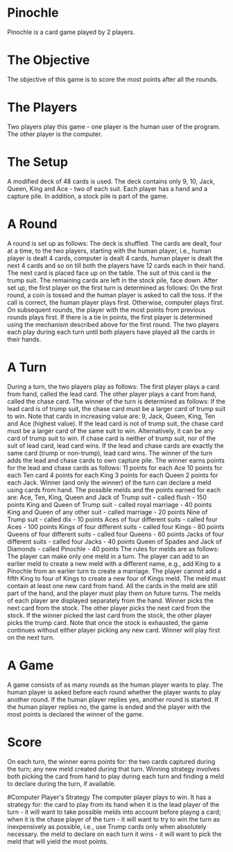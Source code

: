 # Pinochle
Pinochle is a card game played by 2 players.

# The Objective
The objective of this game is to score the most points after all the rounds.

# The Players
Two players play this game - one player is the human user of the program. The other player is the computer.

# The Setup
A modified deck of 48 cards is used.
The deck contains only 9, 10, Jack, Queen, King and Ace - two of each suit.
Each player has a hand and a capture pile.
In addition, a stock pile is part of the game.

# A Round
A round is set up as follows:
The deck is shuffled.
The cards are dealt, four at a time, to the two players, starting with the human player, i.e., human player is dealt 4 cards, computer is dealt 4 cards, human player is dealt the next 4 cards and so on till both the players have 12 cards each in their hand.
The next card is placed face up on the table. The suit of this card is the trump suit.
The remaining cards are left in the stock pile, face down.
After set up, the first player on the first turn is determined as follows:
  On the first round, a coin is tossed and the human player is asked to call the toss. If the call is correct, the human player plays first. Otherwise, computer plays first.
  On subsequent rounds, the player with the most points from previous rounds plays first. If there is a tie in points, the first player is determined using the mechanism described above for the first round.
The two players each play during each turn until both players have played all the cards in their hands.

# A Turn
During a turn, the two players play as follows:
The first player plays a card from hand, called the lead card.
The other player plays a card from hand, called the chase card.
The winner of the turn is determined as follows:
  If the lead card is of trump suit, the chase card must be a larger card of trump suit to win.
  Note that cards in increasing value are: 9, Jack, Queen, King, Ten and Ace (highest value).
  If the lead card is not of trump suit, the chase card must be a larger card of the same suit to win. Alternatively, it can be any card of trump suit to win. If chase card is neither of trump suit, nor of the suit of lead card, lead card wins.
  If the lead and chase cards are exactly the same card (trump or non-trump), lead card wins.
The winner of the turn adds the lead and chase cards to own capture pile. The winner earns points for the lead and chase cards as follows:
  11 points for each Ace
  10 points for each Ten card
  4 points for each King
  3 points for each Queen
  2 points for each Jack.
Winner (and only the winner) of the turn can declare a meld using cards from hand. The possible melds and the points earned for each are:
  Ace, Ten, King, Queen and Jack of Trump suit - called flush - 150 points
  King and Queen of Trump suit - called royal marriage - 40 points
  King and Queen of any other suit - called marriage - 20 points
  Nine of Trump suit - called dix - 10 points
  Aces of four different suits - called four Aces - 100 points
  Kings of four different suits - called four Kings - 80 points
  Queens of four different suits - called four Queens - 60 points
  Jacks of four different suits - called four Jacks - 40 points
  Queen of Spades and Jack of Diamonds - called Pinochle - 40 points
The rules for melds are as follows:
  The player can make only one meld in a turn.
  The player can add to an earlier meld to create a new meld with a different name, e.g., add King to a Pinochle from an earlier turn to create a marriage. The player cannot add a fifth King to four of Kings to create a new four of Kings meld.
  The meld must contain at least one new card from hand.
All the cards in the meld are still part of the hand, and the player must play them on future turns.
The melds of each player are displayed separately from the hand.
Winner picks the next card from the stock.
The other player picks the next card from the stock. If the winner picked the last card from the stock, the other player picks the trump card.
Note that once the stock is exhausted, the game continues without either player picking any new card.
Winner will play first on the next turn.

# A Game
A game consists of as many rounds as the human player wants to play. The human player is asked before each round whether the player wants to play another round.
If the human player replies yes, another round is started.
If the human player replies no, the game is ended and the player with the most points is declared the winner of the game.

# Score
On each turn, the winner earns points for:
the two cards captured during the turn;
any new meld created during that turn.
Winning strategy involves both picking the card from hand to play during each turn and finding a meld to declare during the turn, if available.

#Computer Player's Strategy
The computer player plays to win. It has a strategy for:
  the card to play from its hand
    when it is the lead player of the turn - it will want to take possible melds into account before playng a card;
    when it is the chase player of the turn - it will want to try to win the turn as inexpensively as possible, i.e., use Trump cards only when absolutely necessary.
    the meld to declare on each turn it wins - it will want to pick the meld that will yield the most points.
